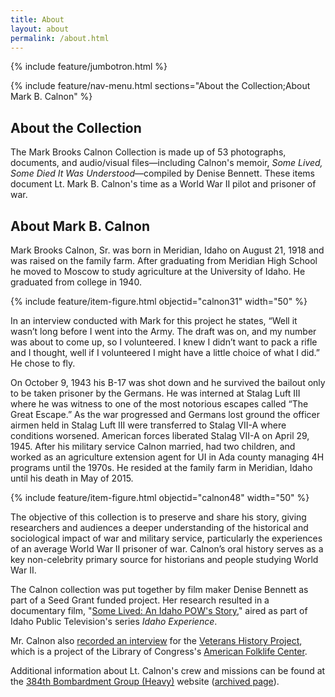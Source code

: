 ```yaml
---
title: About
layout: about
permalink: /about.html
---
```

{% include feature/jumbotron.html %} 

{% include feature/nav-menu.html sections="About the Collection;About Mark B. Calnon" %} 

## About the Collection

The Mark Brooks Calnon Collection is made up of 53 photographs, documents, and audio/visual files—including Calnon's memoir, *Some Lived, Some Died It Was Understood*—compiled by Denise Bennett. These items document Lt. Mark B. Calnon's time as a World War II pilot and prisoner of war.

## About Mark B. Calnon

Mark Brooks Calnon, Sr. was born in Meridian, Idaho on August 21, 1918 and was raised on the family farm. After graduating from Meridian High School he moved to Moscow to study agriculture at the University of Idaho. He graduated from college in 1940. 

{% include feature/item-figure.html objectid="calnon31" width="50" %}

In an interview conducted with Mark for this project he states, “Well it wasn’t long before I went into the Army. The draft was on, and my number was about to come up, so I volunteered. I knew I didn’t want to pack a rifle and I thought, well if I volunteered I might have a little choice of what I did.” He chose to fly. 

On October 9, 1943 his B-17 was shot down and he survived the bailout only to be taken prisoner by the Germans. He was interned at Stalag Luft III where he was witness to one of the most notorious escapes called “The Great Escape.” As the war progressed and Germans lost ground the officer airmen held in Stalag Luft III were transferred to Stalag VII-A where conditions worsened. American forces liberated Stalag VII-A on April 29, 1945. After his military service Calnon married, had two children, and worked as an agriculture extension agent for UI in Ada county managing 4H programs until the 1970s. He resided at the family farm in Meridian, Idaho until his death in May of 2015.

{% include feature/item-figure.html objectid="calnon48" width="50" %}

The objective of this collection is to preserve and share his story, giving researchers and audiences a deeper understanding of the historical and sociological impact of war and military service, particularly the experiences of an average World War II prisoner of war. Calnon’s oral history serves as a key non-celebrity primary source for historians and people studying World War II.

The Calnon collection was put together by film maker Denise Bennett as part of a Seed Grant funded project. Her research resulted in a documentary film, "[Some Lived: An Idaho POW's Story](https://video.idahoptv.org/video/some-lived-an-idaho-pows-story-e4uxn8/)," aired as part of Idaho Public Television's series *Idaho Experience*. 

Mr. Calnon also [recorded an interview](https://www.youtube.com/watch?v=MN1UhBenH5Y&feature=youtu.be) for the [Veterans History Project](http://www.loc.gov/vets/), which is a project of the Library of Congress's [American Folklife Center](https://www.loc.gov/folklife/). 

Additional information about Lt. Calnon's crew and missions can be found at the [384th Bombardment Group (Heavy)](http://384thbombgroup.com/_content/_pages/person.php?PersonKey=596) website ([archived page](https://web.archive.org/web/20190108014240/http://384thbombgroup.com/_content/_pages/person.php?PersonKey=596)). 


<div class="clearfix"></div>

